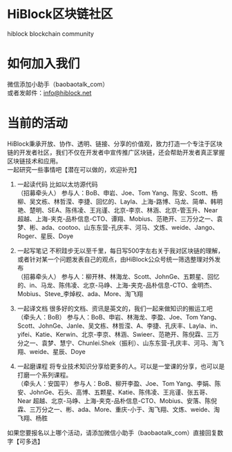 # HiBlock区块链社区
hiblock blockchain community

# 如何加入我们
微信添加小助手（baobaotalk_com）  
或者发邮件：info@hiblock.net

# 当前的活动

HiBlock秉承开放、协作、透明、链接、分享的价值观，致力打造一个专注于区块链的开发者社区，我们不仅在开发者中宣传推广区块链，还会帮助开发者真正掌握区块链技术和应用。  
一起研究一些事情吧【潜在可以做的，欢迎补充】  

1. 一起读代码
比如以太坊源代码  
（招募牵头人）
参与人：BoB、申岩、Joe、Tom Yang、陈安、Scott、杨柳、吴文栋、林哲滢、李捷、回忆的、Layla、上海-路博、马龙、简单、韩明艳、楚明、SEA、陈伟凌、王兆谨、北京-李京、林涵、北京-管玉升、Near 超越、上海-夹克-品朴信息-CTO、谭翔、Mobius、范艳开、三万分之一、袁梦、彬、ada、cootoo、山东东营-孔庆丰、河马、文炼、weide、Jango、Roger、星辰、Doye

2. 一起写笔记
不积跬步无以至千里，每日写500字左右关于我对区块链的理解，或者针对某一个问题发表自己的观点，由HiBlock公众号统一筛选整理对外发布  
（招募牵头人）
参与人：柳开林、林海龙、Scott、JohnGe、五颗星、回忆的、in、马龙、陈伟凌、北京-马峥、上海-夹克-品朴信息-CTO、金明杰、Mobius、Steve_李焯权、ada、More、淘飞翔

3. 一起译文档
很多好的文档、资讯是英文的，我们一起来做知识的搬运工吧  
（牵头人：BoB）
参与人：BoB、申岩、林海龙、李盈、Joe、Tom Yang、Scott、JohnGe、Janle、吴文栋、林哲滢、A、李捷、孔庆丰、Layla、in、yifei、Katie、Kerwin、北京-李京、林涵、Swieer、范艳开、陈倪霖、三万分之一、袁梦、慧宁、Chunlei.Shek（振利）、山东东营-孔庆丰、河马、淘飞翔、weide、星辰、Doye

4. 一起磨课程
将专业技术知识分享给更多的人。可以是一堂课的分享，也可以是打磨一个系列课程。  
（牵头人：安国平）
参与人：BoB、柳开李盈、Joe、Tom Yang、李娟、陈安、JohnGe、石头、高博、五颗星、Katie、陈伟凌、王兆谨、张五哥、Near 超越、北京-马峥、上海-夹克-品朴信息-CTO、Mobius、安落、陈倪霖、三万分之一、彬、ada、More、重庆-小于、淘飞翔、文炼、weide、淘飞翔、杨胜

如果您要报名以上哪个活动，请添加微信小助手（baobaotalk_com）直接回复数字【可多选】
